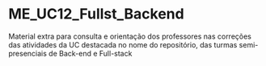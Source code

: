 # ME_UC12_Fullst_Backend
Material extra para consulta e orientação dos professores nas correções das atividades da UC destacada no nome do repositório, das turmas semi-presenciais de Back-end e Full-stack


